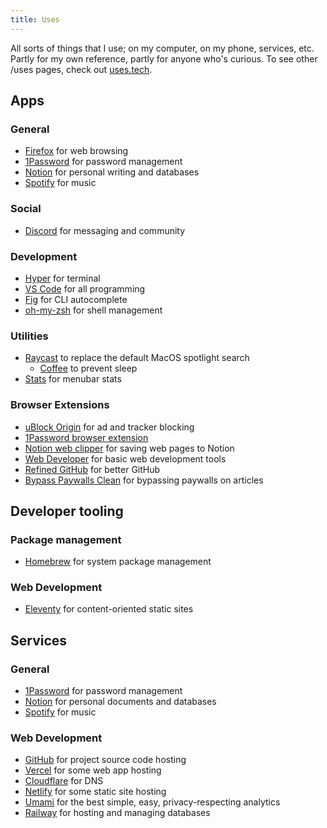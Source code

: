 ```yaml
---
title: Uses
---
```


All sorts of things that I use; on my computer, on my phone, services, etc. Partly for my own reference, partly for anyone who's curious. To see other /uses pages, check out [uses.tech](https://uses.tech/).

## Apps

### General

- [Firefox](https://www.mozilla.org/en-US/firefox/new/) for web browsing
- [1Password](https://1password.com/) for password management
- [Notion](https://notion.so/) for personal writing and databases
- [Spotify](https://spotify.com/) for music

### Social

- [Discord](https://discord.com/) for messaging and community

### Development

- [Hyper](https://hyper.is/) for terminal
- [VS Code](https://code.visualstudio.com/) for all programming
- [Fig](https://fig.io/) for CLI autocomplete
- [oh-my-zsh](https://ohmyz.sh/) for shell management

### Utilities

- [Raycast](https://raycast.com/) to replace the default MacOS spotlight search
    - [Coffee](https://www.raycast.com/mooxl/coffee) to prevent sleep
- [Stats](https://github.com/exelban/stats) for menubar stats

### Browser Extensions

- [uBlock Origin](https://github.com/gorhill/uBlock/) for ad and tracker blocking
- [1Password browser extension](https://1password.com/downloads/browser-extension/)
- [Notion web clipper](https://www.notion.so/web-clipper) for saving web pages to Notion
- [Web Developer](https://chrispederick.com/work/web-developer/) for basic web development tools
- [Refined GitHub](https://github.com/refined-github/refined-github) for better GitHub
- [Bypass Paywalls Clean](https://gitlab.com/magnolia1234/bypass-paywalls-chrome-clean) for bypassing paywalls on articles

## Developer tooling

### Package management

- [Homebrew](https://brew.sh/) for system package management


### Web Development

- [Eleventy](https://www.11ty.dev/) for content-oriented static sites

## Services

### General

- [1Password](https://1password.com/) for password management
- [Notion](https://notion.so/) for personal documents and databases
- [Spotify](https://spotify.com/) for music

### Web Development

- [GitHub](https://github.com/) for project source code hosting
- [Vercel](https://vercel.com/) for some web app hosting
- [Cloudflare](https://cloudflare.com/) for DNS
- [Netlify](https://www.netlify.com/) for some static site hosting
- [Umami](https://umami.is/) for the best simple, easy, privacy-respecting analytics
- [Railway](https://railway.app/) for hosting and managing databases
